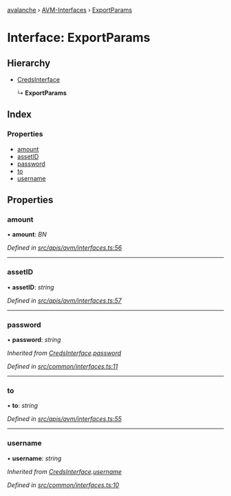 [avalanche](../README.md) › [AVM-Interfaces](../modules/avm_interfaces.md) › [ExportParams](avm_interfaces.exportparams.md)

# Interface: ExportParams

## Hierarchy

* [CredsInterface](common_interfaces.credsinterface.md)

  ↳ **ExportParams**

## Index

### Properties

* [amount](avm_interfaces.exportparams.md#amount)
* [assetID](avm_interfaces.exportparams.md#assetid)
* [password](avm_interfaces.exportparams.md#password)
* [to](avm_interfaces.exportparams.md#to)
* [username](avm_interfaces.exportparams.md#username)

## Properties

###  amount

• **amount**: *BN*

*Defined in [src/apis/avm/interfaces.ts:56](https://github.com/ava-labs/avalanchejs/blob/8c220c6/src/apis/avm/interfaces.ts#L56)*

___

###  assetID

• **assetID**: *string*

*Defined in [src/apis/avm/interfaces.ts:57](https://github.com/ava-labs/avalanchejs/blob/8c220c6/src/apis/avm/interfaces.ts#L57)*

___

###  password

• **password**: *string*

*Inherited from [CredsInterface](common_interfaces.credsinterface.md).[password](common_interfaces.credsinterface.md#password)*

*Defined in [src/common/interfaces.ts:11](https://github.com/ava-labs/avalanchejs/blob/8c220c6/src/common/interfaces.ts#L11)*

___

###  to

• **to**: *string*

*Defined in [src/apis/avm/interfaces.ts:55](https://github.com/ava-labs/avalanchejs/blob/8c220c6/src/apis/avm/interfaces.ts#L55)*

___

###  username

• **username**: *string*

*Inherited from [CredsInterface](common_interfaces.credsinterface.md).[username](common_interfaces.credsinterface.md#username)*

*Defined in [src/common/interfaces.ts:10](https://github.com/ava-labs/avalanchejs/blob/8c220c6/src/common/interfaces.ts#L10)*
